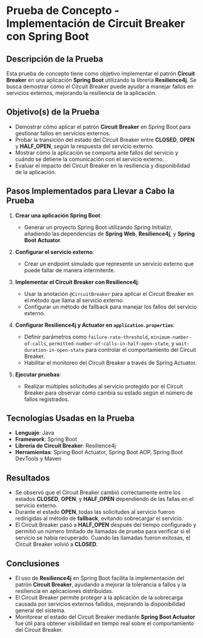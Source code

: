 # Prueba de Concepto - Implementación de Circuit Breaker con Spring Boot

## Descripción de la Prueba

Esta prueba de concepto tiene como objetivo implementar el patrón **Circuit Breaker** en una aplicación **Spring Boot** utilizando la librería **Resilience4j**. Se busca demostrar cómo el Circuit Breaker puede ayudar a manejar fallos en servicios externos, mejorando la resiliencia de la aplicación.

## Objetivo(s) de la Prueba

- Demostrar cómo aplicar el patrón **Circuit Breaker** en Spring Boot para gestionar fallos en servicios externos.
- Probar la transición del estado del Circuit Breaker entre **CLOSED**, **OPEN** y **HALF_OPEN**, según la respuesta del servicio externo.
- Mostrar cómo la aplicación se comporta ante fallos del servicio y cuándo se detiene la comunicación con el servicio externo.
- Evaluar el impacto del Circuit Breaker en la resiliencia y disponibilidad de la aplicación.

## Pasos Implementados para Llevar a Cabo la Prueba

1. **Crear una aplicación Spring Boot**: 
   - Generar un proyecto Spring Boot utilizando Spring Initializr, añadiendo las dependencias de **Spring Web**, **Resilience4j**, y **Spring Boot Actuator**.
  
2. **Configurar el servicio externo**:
   - Crear un endpoint simulado que represente un servicio externo que puede fallar de manera intermitente.
  
3. **Implementar el Circuit Breaker con Resilience4j**:
   - Usar la anotación `@CircuitBreaker` para aplicar el Circuit Breaker en el método que llama al servicio externo.
   - Configurar un método de fallback para manejar los fallos del servicio externo.

4. **Configurar Resilience4j y Actuator en `application.properties`**:
   - Definir parámetros como `failure-rate-threshold`, `minimum-number-of-calls`, `permitted-number-of-calls-in-half-open-state`, y `wait-duration-in-open-state` para controlar el comportamiento del Circuit Breaker.
   - Habilitar el monitoreo del Circuit Breaker a través de Spring Actuator.

5. **Ejecutar pruebas**:
   - Realizar múltiples solicitudes al servicio protegido por el Circuit Breaker para observar cómo cambia su estado según el número de fallos registrados.

## Tecnologías Usadas en la Prueba

- **Lenguaje**: Java
- **Framework**: Spring Boot
- **Librería de Circuit Breaker**: Resilience4j
- **Herramientas**: Spring Boot Actuator, Spring Boot AOP, Spring Boot DevTools y Maven

## Resultados

- Se observó que el Circuit Breaker cambió correctamente entre los estados **CLOSED**, **OPEN**, y **HALF_OPEN** dependiendo de las fallas en el servicio externo.
- Durante el estado **OPEN**, todas las solicitudes al servicio fueron redirigidas al método de **fallback**, evitando sobrecargar el servicio.
- El Circuit Breaker pasó a **HALF_OPEN** después del tiempo configurado y permitió un número limitado de llamadas de prueba para verificar si el servicio se había recuperado. Cuando las llamadas fueron exitosas, el Circuit Breaker volvió a **CLOSED**.

## Conclusiones

- El uso de **Resilience4j** en Spring Boot facilita la implementación del patrón **Circuit Breaker**, ayudando a mejorar la tolerancia a fallos y la resiliencia en aplicaciones distribuidas.
- El Circuit Breaker permite proteger a la aplicación de la sobrecarga causada por servicios externos fallidos, mejorando la disponibilidad general del sistema.
- Monitorear el estado del Circuit Breaker mediante **Spring Boot Actuator** fue útil para obtener visibilidad en tiempo real sobre el comportamiento del Circuit Breaker.